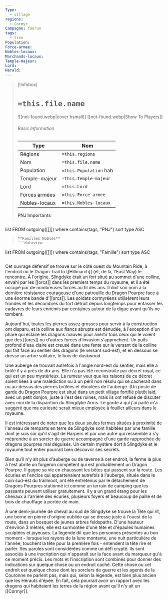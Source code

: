 ```yaml
---
Type:
  - village
regions:
  - Cormyr
Campagne: faerun
tags:
  - lieu
Population: 
Force-armee: 
Nobles-locaux: 
Marchands-locaux: 
Temple-majeur: 
Lord: 
Herald:
---
```

> [!infobox]
> # `=this.file.name`
> ![[not-found.webp|cover hsmall]]
> [[not-found.webp|Show To Players]]
> ###### Basic Information
> Type |  Nom |
> ---|---|
> Régions | `=this.regions`|
> Nom | `=this.file.name ` |
> Population | `=this.Population` hab |
> Temple-majeur | `=this.Temple-majeur` |
> Lord | `=this.Lord` |
> Forces armées | `=this.Force-armee` |
> Nobles-locaux | `=this.Nobles-locaux ` |
> **PNJ Importants**
>  ```dataview
list FROM outgoing([[]])
where contains(tags, "PNJ")
sort type ASC
>```
> **Familles Nobles**
> ```dataview
list FROM outgoing([[]])
where contains(tags, "Famille")
sort type ASC
>```

Cet ouvrage défensif se trouve sur le côté ouest du Mountain Ride, à l'endroit où le Dragon Trail to [[Hillmarch]] (et, de là, l'East Way) le rencontre. À l'origine, Slingdyke était un fort situé au sommet d'une colline, envahi par les [[orcs]] dans les premiers temps du royaume, et il a été occupé par de nombreuses forces au fil des ans. Il doit son nom à la dernière résistance courageuse d'une patrouille du Dragon Pourpre face à une énorme bande d'[[orcs]]. Les soldats cormyréens utilisèrent leurs frondes et les décombres du fort détruit depuis longtemps pour entasser les cadavres de leurs ennemis par centaines autour de la digue avant qu'ils ne tombent.

Aujourd'hui, toutes les pierres assez grosses pour servir à la construction ont disparu, et la colline aux flancs abrupts est dénudée, à l'exception d'un phare qui éclaire les dragons mauves pour avertir tous ceux qui le voient que des [[orcs]] ou d'autres forces d'invasion s'approchent. Un puits profond d'eau claire est creusé dans une fente sur le versant de la colline qui fait face au sentier des dragons (le versant sud-est), et en dessous se dresse un arbre solitaire, le bois de duskwood.

Une auberge se trouvait autrefois à l'angle nord-est du sentier, mais elle a brûlé il y a près de dix ans. Elle n'a pas été reconstruite par décret royal, ce qui est un peu mystérieux. La rumeur veut que les raisons de ce décret soient liées à une malédiction ou à un péril non résolu qui se cacherait dans ou au-dessus des pierres brûlées et éboulées de l'auberge. (Un poste de garde du Dragon Pourpre est situé dans un petit village fortifié plutôt laid, avec un petit donjon, juste à l'est des ruines, mais ils ont refusé de discuter avec moi de la disparition du Slingdyke Arms. Le garde à qui j'ai parlé m'a suggéré que ma curiosité serait mieux employée à fouiller ailleurs dans le royaume.

Il est intéressant de noter que les deux seules fermes situées à proximité de l'anneau de remparts en terre de Slingdyke sont habitées par une famille dont je suis sûr qu'il s'agit de Harpers et par une autre qui ressemble à s'y méprendre à un sorcier de guerre accompagné d'une garde rapprochée de dragons pourpres mal déguisés. Un certain mystère dort à Slingdyke et le royaume tout entier pourrait bien découvrir ses secrets.

Bien qu'il n'y ait plus d'auberge ou de taverne à cet endroit, la ferme la plus à l'est abrite un forgeron compétent qui est probablement un Dragon Pourpre. Il gagne sa vie en chaussant les bêtes qui passent sur la route. Les écuries et l'enclos qui appartenaient autrefois à l'auberge, située dans le coin sud-est du trailmoot, ont été entretenus par le détachement de Dragons Pourpres stationné ici comme un terrain de camping que les passants peuvent utiliser gratuitement. Il y a un grand étang pour les chevaux à l'arrière des écuries, plusieurs foyers et beaucoup de paille et de bois de chauffage à portée de main.

À une demi-journée de cheval au sud de Slingdyke se trouve la Tête qui rit, une borne en pierre d'origine oubliée qui se dresse juste à l'ouest de la route, dans un bosquet de jeunes arbres feldspaths. D'une hauteur d'environ 3 mètres, elle est surmontée d'une tête et d'épaules humaines sculptées et joyeuses. La légende dit que les personnes présentes au bon moment - lorsque les rayons de la lune montante, une nuit particulière de l'année, touchent la tête pour la première fois - entendent la tête rire et parler. Ses paroles sont considérées comme un défi crypté. Ils sont associés à une inscription qui n'apparaît sur la face avant du marqueur qu'à ce moment précis. Les mots et l'inscription sont combinés pour donner des indications sur quelque chose ou un endroit caché. Cette chose ou cet endroit est quelque chose dont les sorciers de guerre et les agents de la Couronne ne parlent pas, mais qui, selon la légende, est bien plus ancien que les Hérauts d'épée. En fait, cela pourrait avoir un rapport avec les dragons qui habitaient les terres de la région avant qu'il n'y ait un [[Cormyr]].
